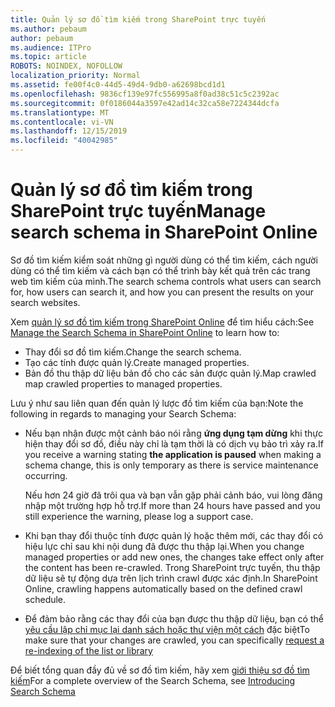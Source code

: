```yaml
---
title: Quản lý sơ đồ tìm kiếm trong SharePoint trực tuyến
ms.author: pebaum
author: pebaum
ms.audience: ITPro
ms.topic: article
ROBOTS: NOINDEX, NOFOLLOW
localization_priority: Normal
ms.assetid: fe00f4c0-44d5-49d4-9db0-a62698bcd1d1
ms.openlocfilehash: 9836cf139e97fc556995a8f0ad38c51c5c2392ac
ms.sourcegitcommit: 0f0186044a3597e42ad14c32ca58e7224344dcfa
ms.translationtype: MT
ms.contentlocale: vi-VN
ms.lasthandoff: 12/15/2019
ms.locfileid: "40042985"
---
```

# <a name="manage-search-schema-in-sharepoint-online"></a><span data-ttu-id="e3baf-102">Quản lý sơ đồ tìm kiếm trong SharePoint trực tuyến</span><span class="sxs-lookup"><span data-stu-id="e3baf-102">Manage search schema in SharePoint Online</span></span>

<span data-ttu-id="e3baf-103">Sơ đồ tìm kiếm kiểm soát những gì người dùng có thể tìm kiếm, cách người dùng có thể tìm kiếm và cách bạn có thể trình bày kết quả trên các trang web tìm kiếm của mình.</span><span class="sxs-lookup"><span data-stu-id="e3baf-103">The search schema controls what users can search for, how users can search it, and how you can present the results on your search websites.</span></span> 

<span data-ttu-id="e3baf-104">Xem [quản lý sơ đồ tìm kiếm trong SharePoint Online](https://docs.microsoft.com/sharepoint/manage-search-schema) để tìm hiểu cách:</span><span class="sxs-lookup"><span data-stu-id="e3baf-104">See [Manage the Search Schema in SharePoint Online](https://docs.microsoft.com/sharepoint/manage-search-schema) to learn how to:</span></span> 
- <span data-ttu-id="e3baf-105">Thay đổi sơ đồ tìm kiếm.</span><span class="sxs-lookup"><span data-stu-id="e3baf-105">Change the search schema.</span></span>
- <span data-ttu-id="e3baf-106">Tạo các tính được quản lý.</span><span class="sxs-lookup"><span data-stu-id="e3baf-106">Create managed properties.</span></span>
- <span data-ttu-id="e3baf-107">Bản đồ thu thập dữ liệu bản đồ cho các sản được quản lý.</span><span class="sxs-lookup"><span data-stu-id="e3baf-107">Map crawled map crawled properties to managed properties.</span></span>

<span data-ttu-id="e3baf-108">Lưu ý như sau liên quan đến quản lý lược đồ tìm kiếm của bạn:</span><span class="sxs-lookup"><span data-stu-id="e3baf-108">Note the following in regards to managing your Search Schema:</span></span>

- <span data-ttu-id="e3baf-109">Nếu bạn nhận được một cảnh báo nói rằng **ứng dụng tạm dừng** khi thực hiện thay đổi sơ đồ, điều này chỉ là tạm thời là có dịch vụ bảo trì xảy ra.</span><span class="sxs-lookup"><span data-stu-id="e3baf-109">If you receive a warning stating **the application is paused** when making a schema change, this is only temporary as there is service maintenance occurring.</span></span> 

    <span data-ttu-id="e3baf-110">Nếu hơn 24 giờ đã trôi qua và bạn vẫn gặp phải cảnh báo, vui lòng đăng nhập một trường hợp hỗ trợ.</span><span class="sxs-lookup"><span data-stu-id="e3baf-110">If more than 24 hours have passed and you still experience the warning, please log a support case.</span></span>
- <span data-ttu-id="e3baf-111">Khi bạn thay đổi thuộc tính được quản lý hoặc thêm mới, các thay đổi có hiệu lực chỉ sau khi nội dung đã được thu thập lại.</span><span class="sxs-lookup"><span data-stu-id="e3baf-111">When you change managed properties or add new ones, the changes take effect only after the content has been re-crawled.</span></span> <span data-ttu-id="e3baf-112">Trong SharePoint trực tuyến, thu thập dữ liệu sẽ tự động dựa trên lịch trình crawl được xác định.</span><span class="sxs-lookup"><span data-stu-id="e3baf-112">In SharePoint Online, crawling happens automatically based on the defined crawl schedule.</span></span>
- <span data-ttu-id="e3baf-113">Để đảm bảo rằng các thay đổi của bạn được thu thập dữ liệu, bạn có thể [yêu cầu lập chỉ mục lại danh sách hoặc thư viện một cách](https://docs.microsoft.com/sharepoint/manage-search-schema#request-re-indexing-of-a-document-library-or-list) đặc biệt</span><span class="sxs-lookup"><span data-stu-id="e3baf-113">To make sure that your changes are crawled, you can specifically [request a re-indexing of the list or library](https://docs.microsoft.com/sharepoint/manage-search-schema#request-re-indexing-of-a-document-library-or-list)</span></span> 

<span data-ttu-id="e3baf-114">Để biết tổng quan đầy đủ về sơ đồ tìm kiếm, hãy xem [giới thiệu sơ đồ tìm kiếm](https://blogs.technet.microsoft.com/tothesharepoint/2012/11/25/introducing-search-schema-for-sharepoint-2013/)</span><span class="sxs-lookup"><span data-stu-id="e3baf-114">For a complete overview of the Search Schema, see [Introducing Search Schema](https://blogs.technet.microsoft.com/tothesharepoint/2012/11/25/introducing-search-schema-for-sharepoint-2013/)</span></span> 


